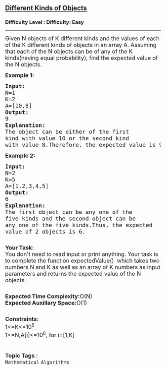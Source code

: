 <h2><a href="https://www.geeksforgeeks.org/problems/johns-haircut3556/1?page=15&status=unsolved&sortBy=accuracy">Different Kinds of Objects</a></h2><h3>Difficulty Level : Difficulty: Easy</h3><hr><div class="problems_problem_content__Xm_eO"><p><span style="font-size:18px">Given N objects of K different kinds and the values of each of the K different kinds of objects in an array A. Assuming that each of the N objects can be of any of the K kinds(having equal probability), find the expected value of the N objects.</span></p>

<p><span style="font-size:18px"><strong>Example 1:</strong></span></p>

<pre><span style="font-size:18px"><strong>Input:</strong>
N=1
K=2
A=[10,8]
<strong>Output:</strong>
9
<strong>Explanation:</strong>
The object can be either of the first
kind with value 10 or the second kind
with value 8.Therefore, the expected value is 9.</span></pre>

<p><span style="font-size:18px"><strong>Example 2:</strong></span></p>

<pre><span style="font-size:18px"><strong>Input:</strong>
N=2
K=5
A=[1,2,3,4,5]
<strong>Output:</strong>
6
<strong>Explanation:</strong>
The first object can be any one of the 
five kinds and the second object can be
any one of the five kinds.Thus, the expected
value of 2 objects is 6.</span></pre>

<p><br>
<span style="font-size:18px"><strong>Your Task:</strong><br>
You don't need to read input or print anything. Your task is to complete the function expectedValue()&nbsp; which takes two numbers N and K as well as an array of K numbers as input parameters and returns the expected value of the N objects.</span></p>

<p><br>
<span style="font-size:18px"><strong>Expected Time Complexity:</strong>O(N)<br>
<strong>Expected Auxillary Space:</strong>O(1)</span><br>
&nbsp;</p>

<p><span style="font-size:18px"><strong>Constraints:</strong><br>
1&lt;=K&lt;=10<sup>5</sup><br>
1&lt;=N,A[i]&lt;=10<sup>6</sup>, for i=[1,K]</span></p>
</div><br><p><span style=font-size:18px><strong>Topic Tags : </strong><br><code>Mathematical</code>&nbsp;<code>Algorithms</code>&nbsp;